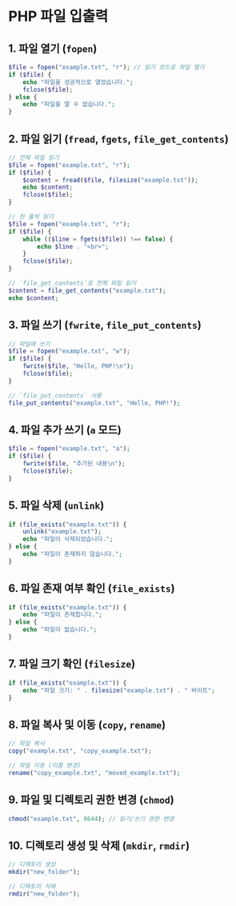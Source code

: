 # PHP 파일 입출력

## 1. 파일 열기 (`fopen`)
```php
$file = fopen("example.txt", "r"); // 읽기 모드로 파일 열기
if ($file) {
    echo "파일을 성공적으로 열었습니다.";
    fclose($file);
} else {
    echo "파일을 열 수 없습니다.";
}
```

## 2. 파일 읽기 (`fread`, `fgets`, `file_get_contents`)
```php
// 전체 파일 읽기
$file = fopen("example.txt", "r");
if ($file) {
    $content = fread($file, filesize("example.txt"));
    echo $content;
    fclose($file);
}
```

```php
// 한 줄씩 읽기
$file = fopen("example.txt", "r");
if ($file) {
    while (($line = fgets($file)) !== false) {
        echo $line . "<br>";
    }
    fclose($file);
}
```

```php
// `file_get_contents`로 전체 파일 읽기
$content = file_get_contents("example.txt");
echo $content;
```

## 3. 파일 쓰기 (`fwrite`, `file_put_contents`)
```php
// 파일에 쓰기
$file = fopen("example.txt", "w");
if ($file) {
    fwrite($file, "Hello, PHP!\n");
    fclose($file);
}
```

```php
// `file_put_contents` 사용
file_put_contents("example.txt", "Hello, PHP!");
```

## 4. 파일 추가 쓰기 (`a` 모드)
```php
$file = fopen("example.txt", "a");
if ($file) {
    fwrite($file, "추가된 내용\n");
    fclose($file);
}
```

## 5. 파일 삭제 (`unlink`)
```php
if (file_exists("example.txt")) {
    unlink("example.txt");
    echo "파일이 삭제되었습니다.";
} else {
    echo "파일이 존재하지 않습니다.";
}
```

## 6. 파일 존재 여부 확인 (`file_exists`)
```php
if (file_exists("example.txt")) {
    echo "파일이 존재합니다.";
} else {
    echo "파일이 없습니다.";
}
```

## 7. 파일 크기 확인 (`filesize`)
```php
if (file_exists("example.txt")) {
    echo "파일 크기: " . filesize("example.txt") . " 바이트";
}
```

## 8. 파일 복사 및 이동 (`copy`, `rename`)
```php
// 파일 복사
copy("example.txt", "copy_example.txt");

// 파일 이동 (이름 변경)
rename("copy_example.txt", "moved_example.txt");
```

## 9. 파일 및 디렉토리 권한 변경 (`chmod`)
```php
chmod("example.txt", 0644); // 읽기/쓰기 권한 변경
```

## 10. 디렉토리 생성 및 삭제 (`mkdir`, `rmdir`)
```php
// 디렉토리 생성
mkdir("new_folder");

// 디렉토리 삭제
rmdir("new_folder");
```

